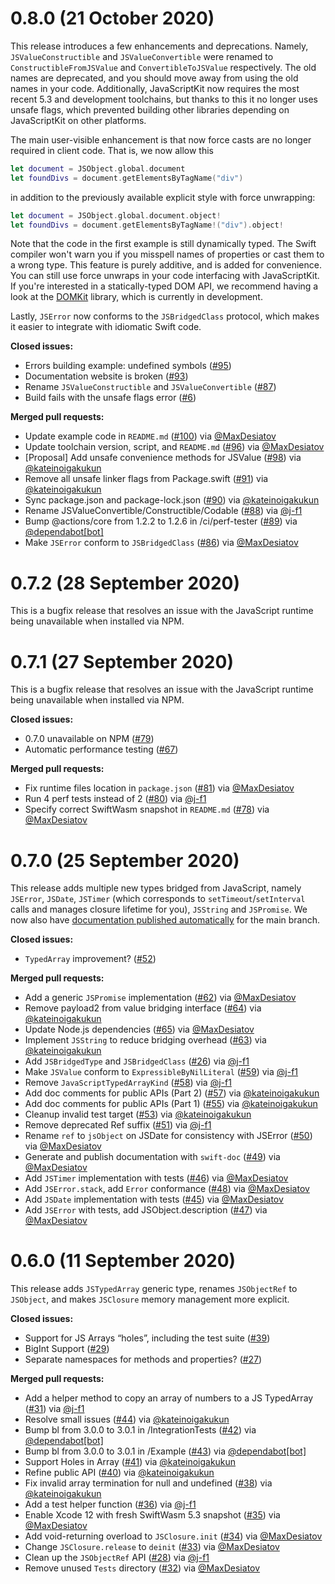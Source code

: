 # 0.8.0 (21 October 2020)

This release introduces a few enhancements and deprecations. Namely, `JSValueConstructible`
and `JSValueConvertible` were renamed to `ConstructibleFromJSValue` and `ConvertibleToJSValue`
respectively. The old names are deprecated, and you should move away from using the old names in
your code. Additionally, JavaScriptKit now requires the most recent 5.3 and development toolchains,
but thanks to this it no longer uses unsafe flags, which prevented building other libraries
depending on JavaScriptKit on other platforms.

The main user-visible enhancement is that now force casts are no longer required in client code.
That is, we now allow this

```swift
let document = JSObject.global.document
let foundDivs = document.getElementsByTagName("div")
```

in addition to the previously available explicit style with force unwrapping:

```swift
let document = JSObject.global.document.object!
let foundDivs = document.getElementsByTagName!("div").object!
```

Note that the code in the first example is still dynamically typed. The Swift compiler won't warn
you if you misspell names of properties or cast them to a wrong type. This feature is purely
additive, and is added for convenience. You can still use force unwraps in your code interfacing
with JavaScriptKit. If you're interested in a statically-typed DOM API, we recommend having a look
at the [DOMKit](https://github.com/swiftwasm/DOMKit) library, which is currently in development.

Lastly, `JSError` now conforms to the `JSBridgedClass` protocol, which makes it easier to integrate
with idiomatic Swift code.

**Closed issues:**

- Errors building example: undefined symbols ([#95](https://github.com/swiftwasm/JavaScriptKit/issues/95))
- Documentation website is broken ([#93](https://github.com/swiftwasm/JavaScriptKit/issues/93))
- Rename `JSValueConstructible` and `JSValueConvertible` ([#87](https://github.com/swiftwasm/JavaScriptKit/issues/87))
- Build fails with the unsafe flags error ([#6](https://github.com/swiftwasm/JavaScriptKit/issues/6))

**Merged pull requests:**

- Update example code in `README.md` ([#100](https://github.com/swiftwasm/JavaScriptKit/pull/100)) via [@MaxDesiatov](https://github.com/MaxDesiatov)
- Update toolchain version, script, and `README.md` ([#96](https://github.com/swiftwasm/JavaScriptKit/pull/96)) via [@MaxDesiatov](https://github.com/MaxDesiatov)
- [Proposal] Add unsafe convenience methods for JSValue ([#98](https://github.com/swiftwasm/JavaScriptKit/pull/98)) via [@kateinoigakukun](https://github.com/kateinoigakukun)
- Remove all unsafe linker flags from Package.swift ([#91](https://github.com/swiftwasm/JavaScriptKit/pull/91)) via [@kateinoigakukun](https://github.com/kateinoigakukun)
- Sync package.json and package-lock.json  ([#90](https://github.com/swiftwasm/JavaScriptKit/pull/90)) via [@kateinoigakukun](https://github.com/kateinoigakukun)
- Rename JSValueConvertible/Constructible/Codable ([#88](https://github.com/swiftwasm/JavaScriptKit/pull/88)) via [@j-f1](https://github.com/j-f1)
- Bump @actions/core from 1.2.2 to 1.2.6 in /ci/perf-tester ([#89](https://github.com/swiftwasm/JavaScriptKit/pull/89)) via [@dependabot[bot]](https://github.com/dependabot[bot])
- Make `JSError` conform to `JSBridgedClass` ([#86](https://github.com/swiftwasm/JavaScriptKit/pull/86)) via [@MaxDesiatov](https://github.com/MaxDesiatov)

# 0.7.2 (28 September 2020)

This is a bugfix release that resolves an issue with the JavaScript runtime being unavailable when installed via NPM.

# 0.7.1 (27 September 2020)

This is a bugfix release that resolves an issue with the JavaScript runtime being unavailable when installed via NPM.

**Closed issues:**

- 0.7.0 unavailable on NPM ([#79](https://github.com/swiftwasm/JavaScriptKit/issues/79))
- Automatic performance testing ([#67](https://github.com/swiftwasm/JavaScriptKit/issues/67))

**Merged pull requests:**

- Fix runtime files location in `package.json` ([#81](https://github.com/swiftwasm/JavaScriptKit/pull/81)) via [@MaxDesiatov](https://github.com/MaxDesiatov)
- Run 4 perf tests instead of 2 ([#80](https://github.com/swiftwasm/JavaScriptKit/pull/80)) via [@j-f1](https://github.com/j-f1)
- Specify correct SwiftWasm snapshot in `README.md` ([#78](https://github.com/swiftwasm/JavaScriptKit/pull/78)) via [@MaxDesiatov](https://github.com/MaxDesiatov)

# 0.7.0 (25 September 2020)

This release adds multiple new types bridged from JavaScript, namely `JSError`, `JSDate`, `JSTimer` (which corresponds to `setTimeout`/`setInterval` calls and manages closure lifetime for you), `JSString` and `JSPromise`. We now also have [documentation published automatically](https://swiftwasm.github.io/JavaScriptKit/) for the main branch.

**Closed issues:**

- `TypedArray` improvement? ([#52](https://github.com/swiftwasm/JavaScriptKit/issues/52))

**Merged pull requests:**

- Add a generic `JSPromise` implementation ([#62](https://github.com/swiftwasm/JavaScriptKit/pull/62)) via [@MaxDesiatov](https://github.com/MaxDesiatov)
- Remove payload2 from value bridging interface ([#64](https://github.com/swiftwasm/JavaScriptKit/pull/64)) via [@kateinoigakukun](https://github.com/kateinoigakukun)
- Update Node.js dependencies ([#65](https://github.com/swiftwasm/JavaScriptKit/pull/65)) via [@MaxDesiatov](https://github.com/MaxDesiatov)
- Implement `JSString` to reduce bridging overhead ([#63](https://github.com/swiftwasm/JavaScriptKit/pull/63)) via [@kateinoigakukun](https://github.com/kateinoigakukun)
- Add `JSBridgedType` and `JSBridgedClass` ([#26](https://github.com/swiftwasm/JavaScriptKit/pull/26)) via [@j-f1](https://github.com/j-f1)
- Make `JSValue` conform to `ExpressibleByNilLiteral` ([#59](https://github.com/swiftwasm/JavaScriptKit/pull/59)) via [@j-f1](https://github.com/j-f1)
- Remove `JavaScriptTypedArrayKind` ([#58](https://github.com/swiftwasm/JavaScriptKit/pull/58)) via [@j-f1](https://github.com/j-f1)
- Add doc comments for public APIs (Part 2) ([#57](https://github.com/swiftwasm/JavaScriptKit/pull/57)) via [@kateinoigakukun](https://github.com/kateinoigakukun)
- Add doc comments for public APIs (Part 1) ([#55](https://github.com/swiftwasm/JavaScriptKit/pull/55)) via [@kateinoigakukun](https://github.com/kateinoigakukun)
- Cleanup invalid test target ([#53](https://github.com/swiftwasm/JavaScriptKit/pull/53)) via [@kateinoigakukun](https://github.com/kateinoigakukun)
- Remove deprecated Ref suffix ([#51](https://github.com/swiftwasm/JavaScriptKit/pull/51)) via [@j-f1](https://github.com/j-f1)
- Rename `ref` to `jsObject` on JSDate for consistency with JSError ([#50](https://github.com/swiftwasm/JavaScriptKit/pull/50)) via [@MaxDesiatov](https://github.com/MaxDesiatov)
- Generate and publish documentation with `swift-doc` ([#49](https://github.com/swiftwasm/JavaScriptKit/pull/49)) via [@MaxDesiatov](https://github.com/MaxDesiatov)
- Add `JSTimer` implementation with tests ([#46](https://github.com/swiftwasm/JavaScriptKit/pull/46)) via [@MaxDesiatov](https://github.com/MaxDesiatov)
- Add `JSError.stack`, add `Error` conformance ([#48](https://github.com/swiftwasm/JavaScriptKit/pull/48)) via [@MaxDesiatov](https://github.com/MaxDesiatov)
- Add `JSDate` implementation with tests ([#45](https://github.com/swiftwasm/JavaScriptKit/pull/45)) via [@MaxDesiatov](https://github.com/MaxDesiatov)
- Add `JSError` with tests, add JSObject.description ([#47](https://github.com/swiftwasm/JavaScriptKit/pull/47)) via [@MaxDesiatov](https://github.com/MaxDesiatov)

# 0.6.0 (11 September 2020)

This release adds `JSTypedArray` generic type, renames `JSObjectRef` to `JSObject`, and makes `JSClosure` memory management more explicit.

**Closed issues:**

- Support for JS Arrays “holes”, including the test suite ([#39](https://github.com/swiftwasm/JavaScriptKit/issues/39))
- BigInt Support ([#29](https://github.com/swiftwasm/JavaScriptKit/issues/29))
- Separate namespaces for methods and properties? ([#27](https://github.com/swiftwasm/JavaScriptKit/issues/27))

**Merged pull requests:**

- Add a helper method to copy an array of numbers to a JS TypedArray ([#31](https://github.com/swiftwasm/JavaScriptKit/pull/31)) via [@j-f1](https://github.com/j-f1)
- Resolve small issues ([#44](https://github.com/swiftwasm/JavaScriptKit/pull/44)) via [@kateinoigakukun](https://github.com/kateinoigakukun)
- Bump bl from 3.0.0 to 3.0.1 in /IntegrationTests ([#42](https://github.com/swiftwasm/JavaScriptKit/pull/42)) via [@dependabot[bot]](https://github.com/dependabot[bot])
- Bump bl from 3.0.0 to 3.0.1 in /Example ([#43](https://github.com/swiftwasm/JavaScriptKit/pull/43)) via [@dependabot[bot]](https://github.com/dependabot[bot])
- Support Holes in Array ([#41](https://github.com/swiftwasm/JavaScriptKit/pull/41)) via [@kateinoigakukun](https://github.com/kateinoigakukun)
- Refine public API ([#40](https://github.com/swiftwasm/JavaScriptKit/pull/40)) via [@kateinoigakukun](https://github.com/kateinoigakukun)
- Fix invalid array termination for null and undefined ([#38](https://github.com/swiftwasm/JavaScriptKit/pull/38)) via [@kateinoigakukun](https://github.com/kateinoigakukun)
- Add a test helper function ([#36](https://github.com/swiftwasm/JavaScriptKit/pull/36)) via [@j-f1](https://github.com/j-f1)
- Enable Xcode 12 with fresh SwiftWasm 5.3 snapshot ([#35](https://github.com/swiftwasm/JavaScriptKit/pull/35)) via [@MaxDesiatov](https://github.com/MaxDesiatov)
- Add void-returning overload to `JSClosure.init` ([#34](https://github.com/swiftwasm/JavaScriptKit/pull/34)) via [@MaxDesiatov](https://github.com/MaxDesiatov)
- Change `JSClosure.release` to `deinit` ([#33](https://github.com/swiftwasm/JavaScriptKit/pull/33)) via [@MaxDesiatov](https://github.com/MaxDesiatov)
- Clean up the `JSObjectRef` API ([#28](https://github.com/swiftwasm/JavaScriptKit/pull/28)) via [@j-f1](https://github.com/j-f1)
- Remove unused `Tests` directory ([#32](https://github.com/swiftwasm/JavaScriptKit/pull/32)) via [@MaxDesiatov](https://github.com/MaxDesiatov)
